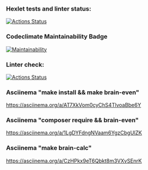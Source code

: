 ### Hexlet tests and linter status:
[![Actions Status](https://github.com/62ng/php-project-lvl1/workflows/hexlet-check/badge.svg)](https://github.com/62ng/php-project-lvl1/actions)
### Codeclimate Maintainability Badge
[![Maintainability](https://api.codeclimate.com/v1/badges/a99a88d28ad37a79dbf6/maintainability)](https://codeclimate.com/github/codeclimate/codeclimate/maintainability)
### Linter check:
[![Actions Status](https://github.com/62ng/php-project-lvl1/workflows/linter-check/badge.svg)](https://github.com/62ng/php-project-lvl1/actions)

### Asciinema "make install && make brain-even"
https://asciinema.org/a/AT7XkVom0cyChS4TlvoaBbe6Y
### Asciinema "composer require && brain-even"
https://asciinema.org/a/1LgDYFdngNVaam6YgzCbgUlZK
### Asciinema "make brain-calc"
https://asciinema.org/a/CzHPkx9eT6Qbkt8m3VXvSEnrK